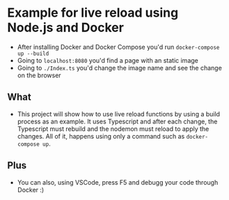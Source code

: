 # Example for live reload using Node.js and Docker

- After installing Docker and Docker Compose you'd run `docker-compose up --build`
- Going to `localhost:8080` you'd find a page with an static image
- Going to `./Index.ts` you'd change the image name and see the change on the browser

## What

- This project will show how to use live reload functions by using a build process as an example. It uses Typescript and after each change, the Typescript must rebuild and the nodemon must reload to apply the changes. All of it, happens using only a command such as `docker-compose up`.

## Plus
- You can also, using VSCode, press F5 and debugg your code through Docker :)
